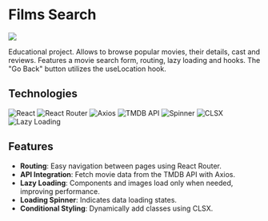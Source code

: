 # Films Search

<img src="https://movies-search-taupe-five.vercel.app/movie-screenshot.png">

Educational project. Allows to browse popular movies, their details, cast and reviews. Features a movie search form, routing, lazy loading and hooks. The "Go Back" button utilizes the useLocation hook.

## Technologies

![React](https://img.shields.io/badge/-React-61DAFB?logo=react&logoColor=white&style=for-the-badge)
![React Router](https://img.shields.io/badge/-React%20Router-CA4245?logo=react-router&logoColor=white&style=for-the-badge)
![Axios](https://img.shields.io/badge/-Axios-5A29E4?logo=axios&logoColor=white&style=for-the-badge)
![TMDB API](https://img.shields.io/badge/-TMDB%20API-0E4A8B?logo=tmdb&logoColor=white&style=for-the-badge)
![Spinner](https://img.shields.io/badge/-Spinner-00D1B2?logo=loading&logoColor=white&style=for-the-badge)
![CLSX](https://img.shields.io/badge/-CLSX-0052CC?logo=css3&logoColor=white&style=for-the-badge)
![Lazy Loading](https://img.shields.io/badge/-Lazy%20loading-FF6C37?logo=react&logoColor=white&style=for-the-badge)

## Features

- **Routing**: Easy navigation between pages using React Router.
- **API Integration**: Fetch movie data from the TMDB API with Axios.
- **Lazy Loading**: Components and images load only when needed, improving performance.
- **Loading Spinner**: Indicates data loading states.
- **Conditional Styling**: Dynamically add classes using CLSX.
